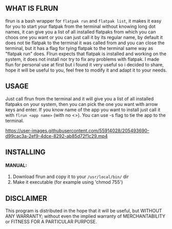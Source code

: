 WHAT IS FLRUN
-
flrun is a bash wrapper for `flatpak run` and `flatpak list`, it makes it easy for you to start your flatpak from the terminal without knowing long dot names, it can give you a list of all installed flatpaks from which you can choos one you want or you can just call it by its regular name, by default it does not tie flatpak to the terminal it was called from and you can close the terminal, but it has a flag for tying flatpak to the terminal same way as "flatpak run" does. Flrun expects that flatpak is installed and working on the system, it does not install nor try to fix any problems with flatpak. I made flun for personal use at first but i found it very useful so i decided to share, hope it will be useful to you, feel free to modify it and adapt it to your needs.

 USAGE
-
Just call flrun from the terminal and it will give you a list of all installed flatpaks on your system, then you can pick the one you want with arrow keys and enter. If you know name of the app you want to install just call it with `flrun <app name>` (with no <>). You can use -s flag to tie the app to the terminal.


https://user-images.githubusercontent.com/55914028/205493690-d99cac3a-2ef9-4dce-8292-ab85d72f1c29.mp4



INSTALLING
-
#### MANUAL:

1. Download flrun and copy it to your `/usr/local/bin/` dir
3. Make it executable (for example using 'chmod 755')


DISCLAIMER
-
This program is distributed in the hope that it will be useful,
but WITHOUT ANY WARRANTY; without even the implied warranty of
MERCHANTABILITY or FITNESS FOR A PARTICULAR PURPOSE.

